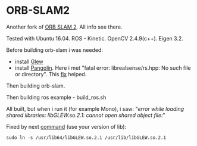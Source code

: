 # ORB-SLAM2

Another fork of [ORB SLAM 2](https://github.com/raulmur/ORB_SLAM2).
All info see there.

Tested with Ubuntu 16.04. ROS - Kinetic. OpenCV 2.4.9(c++). Eigen 3.2. 

Before building orb-slam i was needed:
- install [Glew](https://github.com/nigels-com/glew)
- install [Pangolin](https://github.com/stevenlovegrove/Pangolin). Here i met 
"fatal error: librealsense/rs.hpp: No such file or directory". This
 [fix](https://github.com/stevenlovegrove/Pangolin/pull/190/files) helped. 

Then building orb-slam.

Then building ros example - build_ros.sh

All built, but when i run it (for example Mono), i saw: 
"<i>error while loading shared libraries: libGLEW.so.2.1: 
cannot open shared object file:</i>" 

Fixed by next [command](https://stackoverflow.com/questions/26372359/error-loading-shared-library-glew)
(use your version of lib): 

    sudo ln -s /usr/lib64/libGLEW.so.2.1 /usr/lib/libGLEW.so.2.1
